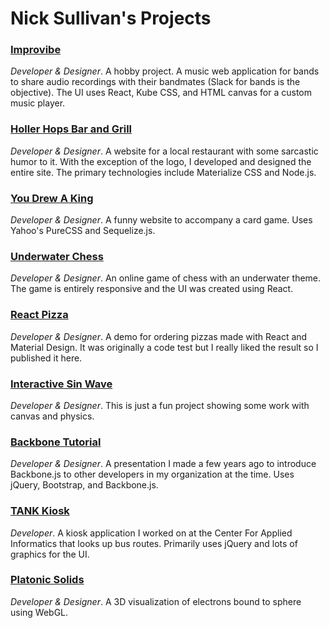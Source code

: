 # Nick Sullivan's Projects

### [Improvibe](https://improvibe.com/)

*Developer & Designer*. A hobby project. A music web application for bands to share audio recordings with their bandmates (Slack for bands is the objective). The UI uses React, Kube CSS, and HTML canvas for a custom music player.

### [Holler Hops Bar and Grill](http://www.hollerhops.com/)

*Developer & Designer*. A website for a local restaurant with some sarcastic humor to it. With the exception of the logo, I developed and designed the entire site. The primary technologies include Materialize CSS and Node.js.

### [You Drew A King](http://www.youdrewaking.com/)
*Developer & Designer*. A funny website to accompany a card game. Uses Yahoo's PureCSS and Sequelize.js.

### [Underwater Chess](http://www.underwaterchess.com/)
*Developer & Designer*. An online game of chess with an underwater theme. The game is entirely responsive and the UI was created using React.

### [React Pizza](https://ncksllvn.github.io/react-pizza/)
*Developer & Designer*. A demo for ordering pizzas made with React and Material Design. It was originally a code test but I really liked the result so I published it here.

### [Interactive Sin Wave](http://ncksllvn.github.io/sin/)
*Developer & Designer*. This is just a fun project showing some work with canvas and physics.

### [Backbone Tutorial](https://ncksllvn.github.io/backbone-tutorial/)
*Developer & Designer*. A presentation I made a few years ago to introduce Backbone.js to other developers in my organization at the time. Uses jQuery, Bootstrap, and Backbone.js.

### [TANK Kiosk](https://www.facebook.com/CAI.NKU.EDU/posts/927154067305881)
*Developer*. A kiosk application I worked on at the Center For Applied Informatics that looks up bus routes. Primarily uses jQuery and lots of graphics for the UI.

### [Platonic Solids](http://ncksllvn.github.io/Platonic-Solids/)
*Developer & Designer*. A 3D visualization of electrons bound to sphere using WebGL.
